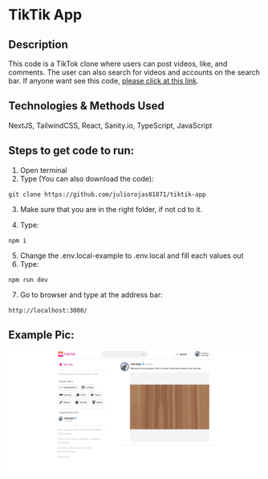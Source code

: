 # TikTik App

## Description

This code is a TikTok clone where users can post videos, like, and comments. The user can also search for videos and accounts on the search bar.
If anyone want see this code, [please click at this link](https://tiktik-app-iota.vercel.app/).

## Technologies & Methods Used

NextJS, TailwindCSS, React, Sanity.io, TypeScript, JavaScript

## Steps to get code to run:
1. Open terminal
2. Type (You can also download the code):
```
git clone https://github.com/juliorojas81871/tiktik-app
```

3. Make sure that you are in the right folder, if not cd to it.

4. Type: 
```
npm i
```
5. Change the .env.local-example to .env.local and fill each values out
6. Type: 
```
npm run dev
```
7. Go to browser and type at the address bar: 
```
http://localhost:3000/
```

## Example Pic:
![TitTik App Example Pic](https://github.com/juliorojas81871/tiktik-app/blob/main/pics/main.jpg)

